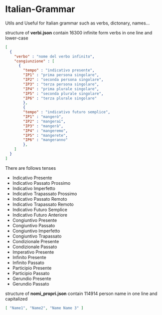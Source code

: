 # Italian-Grammar
Utils and Useful for Italian grammar such as verbs, dictonary, names...

structure of **verbi.json** contain 16300 infinite form verbs in one line and lower-case
```json
[
  {
    "verbo" : "nome del verbo infinito",
    "congiunzione" : [
      {
        "tempo" : "indicativo presente",
        "IP1" : "prima persona singolare",
        "IP2" : "seconda persona singolare",
        "IP3" : "terza persona singolare",
        "IP4" : "prima plurale singolare",
        "IP5" : "seconda plurale singolare",
        "IP6" : "terza plurale singolare"
        },
        {
        "tempo" : "indicativo futuro semplice",
        "IP1" : "mangerò",
        "IP2" : "mangerai",
        "IP3" : "mangerà",
        "IP4" : "mangeremo",
        "IP5" : "mangerete",
        "IP6" : "mangeranno"
        },
    ]
  }
]
```

There are follows tenses
- Indicativo Presente
- Indicativo Passato Prossimo
- Indicativo Imperfetto
- Indicativo Trapassato Prossimo
- Indicativo Passato Remoto
- Indicativo Trapassato Remoto
- Indicativo Futuro Semplice
- Indicativo Futuro Anteriore
- Congiuntivo Presente
- Congiuntivo Passato
- Congiuntivo Imperfetto
- Congiuntivo Trapassato
- Condizionale Presente
- Condizionale Passato
- Imperativo Presente
- Infinito Presente
- Infinito Passato
- Participio Presente
- Participio Passato
- Gerundio Presente
- Gerundio Passato

structure of **nomi_propri.json** contain 114914 person name in one line and capitalized
```json
[ "Name1", "Name2", "Name Name 3" ]
```
